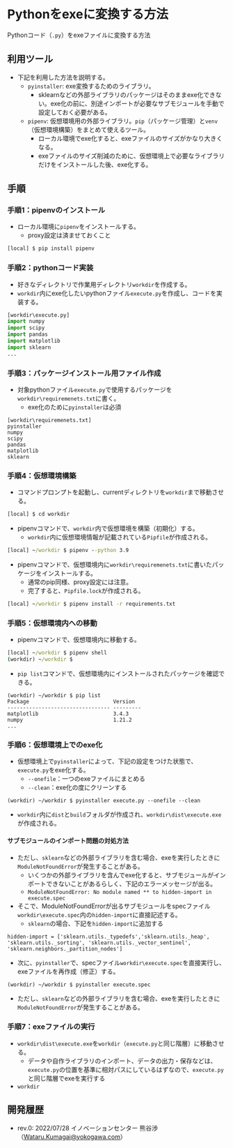 # Pythonをexeに変換する方法
Pythonコード（``.py``）をexeファイルに変換する方法

## 利用ツール
- 下記を利用した方法を説明する。
  - ``pyinstaller``: exe変換するためのライブラリ。
    - sklearnなどの外部ライブラリのパッケージはそのままexe化できない。exe化の前に、別途インポートが必要なサブモジュールを手動で設定しておく必要がある。
  - ``pipenv``: 仮想環境用の外部ライブラリ。``pip``（パッケージ管理）と``venv``（仮想環境構築）をまとめて使えるツール。
    - ローカル環境でexe化すると、exeファイルのサイズがかなり大きくなる。
    - exeファイルのサイズ削減のために、仮想環境上で必要なライブラリだけをインストールした後、exe化する。


## 手順
### 手順1：pipenvのインストール
- ローカル環境に``pipenv``をインストールする。
  - proxy設定は済ませておくこと

```cmd
[local] $ pip install pipenv
```

### 手順2：pythonコード実装
- 好きなディレクトリで作業用ディレクトリ``workdir``を作成する。
- ``workdir``内にexe化したいpythonファイル``execute.py``を作成し、コードを実装する。

```python
[workdir\execute.py]
import numpy
import scipy
import pandas
import matplotlib
import sklearn
...
``` 

### 手順3：パッケージインストール用ファイル作成
- 対象pythonファイル``execute.py``で使用するパッケージを``workdir\requiremenets.txt``に書く。
  - exe化のために``pyinstaller``は必須

```
[workdir\requiremenets.txt]
pyinstaller
numpy
scipy
pandas
matplotlib
sklearn
``` 

### 手順4：仮想環境構築
- コマンドプロンプトを起動し、currentディレクトリを``workdir``まで移動させる。

````cmd
[local] $ cd workdir
````

- pipenvコマンドで、``workdir``内で仮想環境を構築（初期化）する。
  - ``workdir``内に仮想環境情報が記載されている``Pipfile``が作成される。

````cmd
[local] ~/workdir $ pipenv --python 3.9
````

- pipenvコマンドで、仮想環境内に``workdir\requiremenets.txt``に書いたパッケージをインストールする。
  - 通常のpip同様、proxy設定には注意。
  - 完了すると、``Pipfile.lock``が作成される。

````cmd
[local] ~/workdir $ pipenv install -r requirements.txt
````

### 手順5：仮想環境内への移動
- pipenvコマンドで、仮想環境内に移動する。

````cmd
[local] ~/workdir $ pipenv shell
(workdir) ~/workdir $ 
````

- ``pip list``コマンドで、仮想環境内にインストールされたパッケージを確認できる。

````shell
(workdir) ~/workdir $ pip list
Package                           Version
--------------------------------- ---------
matplotlib                        3.4.3
numpy                             1.21.2
...
````

### 手順6：仮想環境上でのexe化
- 仮想環境上で``pyinstaller``によって、下記の設定をつけた状態で、``execute.py``をexe化する。
  - ``--onefile``：一つのexeファイルにまとめる
  - ``--clean``：exe化の度にクリーンする

````shell
(workdir) ~/workdir $ pyinstaller execute.py --onefile --clean
````

- ``workdir``内に``dist``と``build``フォルダが作成され、``workdir\dist\execute.exe``が作成される。


#### サブモジュールのインポート問題の対処方法
- ただし、``sklearn``などの外部ライブラリを含む場合、exeを実行したときに``ModuleNotFoundError``が発生することがある。
  - いくつかの外部ライブラリを含んでexe化すると、サブモジュールがインポートできないことがあるらしく、下記のエラーメッセージが出る。
  - ``ModuleNotFoundError: No module named ** to hidden-import in execute.spec``
- そこで、ModuleNotFoundErrorが出るサブモジュールをspecファイル``workdir\execute.spec``内の``hidden-import``に直接記述する。
  - ``sklearn``の場合、下記を``hidden-import``に追加する

````spec
hidden-import = ['sklearn.utils._typedefs','sklearn.utils._heap', 'sklearn.utils._sorting', 'sklearn.utils._vector_sentinel', 'sklearn.neighbors._partition_nodes']
````

- 次に、``pyinstaller``で、specファイル``workdir\execute.spec``を直接実行し、exeファイルを再作成（修正）する。

````shell
(workdir) ~/workdir $ pyinstaller execute.spec
````

- ただし、``sklearn``などの外部ライブラリを含む場合、exeを実行したときに``ModuleNotFoundError``が発生することがある。


### 手順7：exeファイルの実行
- ``workdir\dist\execute.exe``を``workdir``（``execute.py``と同じ階層）に移動させる。
  - データや自作ライブラリのインポート、データの出力・保存などは、``execute.py``の位置を基準に相対パスにしているはずなので、``execute.py``と同じ階層でexeを実行する
- ``workdir``


## 開発履歴
- rev.0: 2022/07/28 イノベーションセンター 熊谷渉（Wataru.Kumagai@yokogawa.com）
